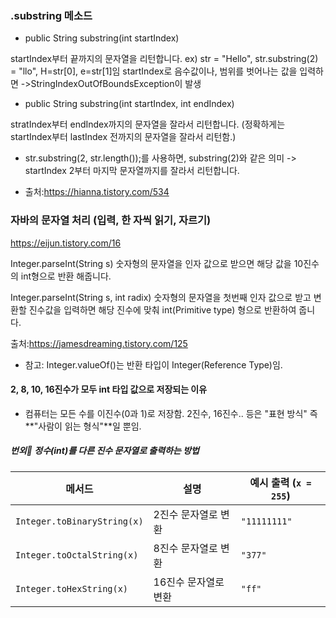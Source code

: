 ### .substring 메소드

- public String substring(int startIndex)

startIndex부터 끝까지의 문자열을 리턴합니다.
ex) str = "Hello", str.substring(2) = "llo", H=str[0], e=str[1]임
startIndex로 음수값이나, 범위를 벗어나는 값을 입력하면 ->StringIndexOutOfBoundsException이 발생

- public String substring(int startIndex, int endIndex)

stratIndex부터 endIndex까지의 문자열을 잘라서 리턴합니다.
(정확하게는 startIndex부터 lastIndex 전까지의 문자열을 잘라서 리턴함.)
* str.substring(2, str.length());를 사용하면, substring(2)와 같은 의미 -> startIndex 2부터 마지막 문자열까지를 잘라서 리턴합니다.

* 출처:https://hianna.tistory.com/534

### 자바의 문자열 처리 (입력, 한 자씩 읽기, 자르기)
https://eijun.tistory.com/16

Integer.parseInt(String s)
숫자형의 문자열을 인자 값으로 받으면 해당 값을 10진수의 int형으로 반환 해줍니다.

Integer.parseInt(String s, int radix)
숫자형의 문자열을 첫번째 인자 값으로 받고 변환할 진수값을 입력하면 해당 진수에 맞춰 int(Primitive type) 형으로 반환하여 줍니다.

출처:https://jamesdreaming.tistory.com/125

* 참고: Integer.valueOf()는 반환 타입이 Integer(Reference Type)임.

#### 2, 8, 10, 16진수가 모두 int 타입 값으로 저장되는 이유

- 컴퓨터는 모든 수를 이진수(0과 1)로 저장함. 2진수, 16진수.. 등은 "표현 방식" 즉 **"사람이 읽는 형식"**일 뿐임.

##### 번외🔢 정수(int)를 다른 진수 문자열로 출력하는 방법

| 메서드                          | 설명                | 예시 출력 (`x = 255`) |
|----------------------------------|---------------------|------------------------|
| `Integer.toBinaryString(x)`     | 2진수 문자열로 변환 | `"11111111"`          |
| `Integer.toOctalString(x)`      | 8진수 문자열로 변환 | `"377"`               |
| `Integer.toHexString(x)`        | 16진수 문자열로 변환| `"ff"`                |
